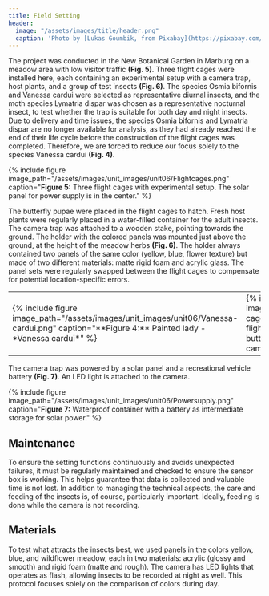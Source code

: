 ```yaml
---
title: Field Setting
header:
  image: "/assets/images/title/header.png"
  caption: 'Photo by [Lukas Goumbik, from Pixabay](https://pixabay.com/de/users/goumbik-3752482/?utm_source=link-attribution&utm_medium=referral&utm_campaign=image&utm_content=2055522){:target="_blank"}'
---
```

  
<!--more-->
The project was conducted in the New Botanical Garden in Marburg on a meadow area with low visitor traffic **(Fig. 5)**. Three flight cages were installed here, each containing an experimental setup with a camera trap, host plants, and a group of test insects **(Fig. 6)**. The species Osmia bifornis and Vanessa cardui were selected as representative diurnal insects, and the moth species Lymatria dispar was chosen as a representative nocturnal insect, to test whether the trap is suitable for both day and night insects. Due to delivery and time issues, the species Osmia bifornis and Lymatria dispar are no longer available for analysis, as they had already reached the end of their life cycle before the construction of the flight cages was completed. Therefore, we are forced to reduce our focus solely to the species Vanessa cardui **(Fig. 4)**.

{% include figure image_path="/assets/images/unit_images/unit06/Flightcages.png" caption="**Figure 5:** Three flight cages with experimental setup. The solar panel for power supply is in the center." %}

The butterfly pupae were placed in the flight cages to hatch. Fresh host plants were regularly placed in a water-filled container for the adult insects. The camera trap was attached to a wooden stake, pointing towards the ground. The holder with the colored panels was mounted just above the ground, at the height of the meadow herbs **(Fig. 6)**. The holder always contained two panels of the same color (yellow, blue, flower texture) but made of two different materials: matte rigid foam and acrylic glass. The panel sets were regularly swapped between the flight cages to compensate for potential location-specific errors.

<table>
  <tr>
  <td>
{% include figure image_path="/assets/images/unit_images/unit06/Vanessa-cardui.png" caption="**Figure 4:** Painted lady - *Vanessa cardui*" %}
  </td>
  <td>
{% include figure image_path="/assets/images/unit_images/unit06/Inside-cage.png" caption="**Figure 6:** The setup within the flight cages included rearing enclosures with counted butterfly pupae, a container with host plants, and the camera trap setup with the colored panels." %}
  </td>
  </tr>
</table>

The camera trap was powered by a solar panel and a recreational vehicle battery **(Fig. 7)**. An LED light is attached to the camera.

{% include figure image_path="/assets/images/unit_images/unit06/Powersupply.png" caption="**Figure 7:** Waterproof container with a battery as intermediate storage for solar power." %}

## Maintenance

To ensure the setting functions continuously and avoids unexpected failures, it must be regularly maintained and checked to ensure the sensor box is working. This helps guarantee that data is collected and valuable time is not lost. In addition to managing the technical aspects, the care and feeding of the insects is, of course, particularly important. Ideally, feeding is done while the camera is not recording.

## Materials

To test what attracts the insects best, we used panels in the colors yellow, blue, and wildflower meadow, each in two materials: acrylic (glossy and smooth) and rigid foam (matte and rough). The camera has LED lights that operates as flash, allowing insects to be recorded at night as well. This protocol focuses solely on the comparison of colors during day.



